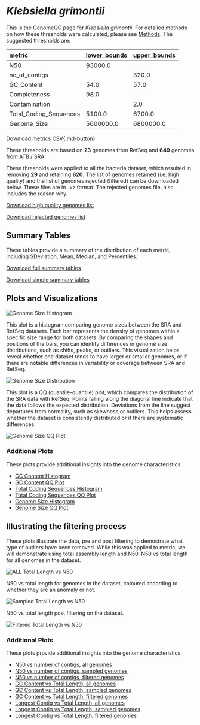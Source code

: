 # *Klebsiella grimontii*

This is the GenomeQC page for *Klebsiella grimontii*. For detailed methods on how these thresholds were calculated, please see [Methods](../../methods.md).
The suggested thresholds are: 

| metric                 | lower_bounds   | upper_bounds   |
|:-----------------------|:---------------|:---------------|
| N50                    | 93000.0        |                |
| no_of_contigs          |                | 320.0          |
| GC_Content             | 54.0           | 57.0           |
| Completeness           | 98.0           |                |
| Contamination          |                | 2.0            |
| Total_Coding_Sequences | 5100.0         | 6700.0         |
| Genome_Size            | 5600000.0      | 6800000.0      |

[Download metrics CSV](Klebsiella_grimontii_metrics.csv){.md-button}


These thresholds are based on **23** genomes from RefSeq and **649** genomes from ATB / SRA.

These thresholds were applied to all the bacteria dataset, which resulted in removing **29** and retaining **620**.
The list of genomes retained (i.e. high quality) and the list of genomes rejected (filtered) can be downloaded below. These files are in `.xz` format. The rejected genomes file, also includes the reason why.

[Download high quality genomes list](Klebsiella_grimontii_high_quality_genomes.csv.xz)


[Download rejected genomes list](Klebsiella_grimontii_filtered_out_genomes.csv.xz)



## Summary Tables
These tables provide a summary of the distribution of each metric, including SDeviation, Mean, Median, and Percentiles.

[Download full summary tables](summary.csv)

[Download simple summary tables](selected_summary.csv)

## Plots and Visualizations

![Genome Size Histogram](Genome_Size_refseq_histogram_kde.png)

This plot is a histogram comparing genome sizes between the SRA and RefSeq datasets. Each bar represents the density of genomes within a specific size range for both datasets. By comparing the shapes and positions of the bars, you can identify differences in genome size distributions, such as shifts, peaks, or outliers. This visualization helps reveal whether one dataset tends to have larger or smaller genomes, or if there are notable differences in variability or coverage between SRA and RefSeq.

![Genome Size Distribution](Genome_Size_refseq_histogram_kde.png)

This plot is a QQ (quantile-quantile) plot, which compares the distribution of the SRA data with RefSeq. Points falling along the diagonal line indicate that the data follows the expected distribution. Deviations from the line suggest departures from normality, such as skewness or outliers. This helps assess whether the dataset is consistently distributed or if there are systematic differences.

![Genome Size QQ Plot](Genome_Size_refseq_qqplot.png)

### Additional Plots

These plots provide additional insights into the genome characteristics:

- [GC Content Histogram](GC_Content_refseq_histogram_kde.png)
- [GC Content QQ Plot](GC_Content_refseq_qqplot.png)
- [Total Coding Sequences Histogram](Total_Coding_Sequences_refseq_histogram_kde.png)
- [Total Coding Sequences QQ Plot](Total_Coding_Sequences_refseq_qqplot.png)
- [Genome Size Histogram](Genome_Size_refseq_histogram_kde.png)
- [Genome Size QQ Plot](Genome_Size_refseq_qqplot.png)
## Illustrating the filtering process
These plots illustrate the data, pre and post filtering to demostrate what type of outliers have been removed. While this was applied to metric, we will demonstrate using total assembly length and N50.
N50 vs total length for all genomes in the dataset.

![ALL Total Length vs N50](Klebsiella_grimontii_all_total_length_N50.png)

N50 vs total length for genomes in the dataset, coloured according to whether they are an anomaly or not.

![Sampled Total Length vs N50](Klebsiella_grimontii_sample_total_length_N50.png)

N50 vs total length post filtering on the dataset.

![Filtered Total Length vs N50](Klebsiella_grimontii_filt_total_length_N50.png)

### Additional Plots

These plots provide additional insights into the genome characteristics:

- [N50 vs number of contigs, all genomes](Klebsiella_grimontii_all_N50_number.png)
- [N50 vs number of contigs, sampled genomes](Klebsiella_grimontii_sample_N50_number.png)
- [N50 vs number of contigs, filtered genomes](Klebsiella_grimontii_filt_N50_number.png)
- [GC Content vs Total Length, all genomes](Klebsiella_grimontii_all_total_length_GC_Content.png)
- [GC Content vs Total Length, sampled genomes](Klebsiella_grimontii_sample_total_length_GC_Content.png)
- [GC Content vs Total Length, filtered genomes](Klebsiella_grimontii_filt_total_length_GC_Content.png)
- [Longest Contig vs Total Length, all genomes](Klebsiella_grimontii_all_total_length_longest.png)
- [Longest Contig vs Total Length, sampled genomes](Klebsiella_grimontii_sample_total_length_longest.png)
- [Longest Contig vs Total Length, filtered genomes](Klebsiella_grimontii_filt_total_length_longest.png)
